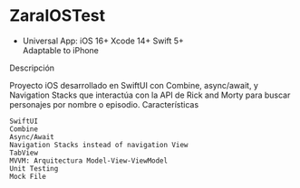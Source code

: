 # ZaraIOSTest

- Universal App: iOS 16+ Xcode 14+ Swift 5+<br/>
Adaptable to iPhone

Descripción

Proyecto iOS desarrollado en SwiftUI con Combine, async/await, y Navigation Stacks que interactúa con la API de Rick and Morty para buscar personajes por nombre o episodio.
Características

    SwiftUI
    Combine
    Async/Await
    Navigation Stacks instead of navigation View
    TabView
    MVVM: Arquitectura Model-View-ViewModel
    Unit Testing
    Mock File
